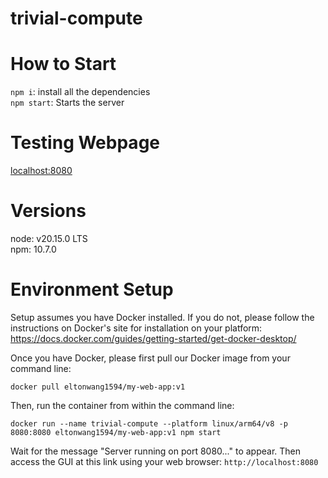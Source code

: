 # trivial-compute

# How to Start
`npm i`: install all the dependencies <br>
`npm start`: Starts the server

# Testing Webpage
[localhost:8080](localhost:8080)

# Versions 
node: v20.15.0 LTS <br>
npm: 10.7.0

# Environment Setup
Setup assumes you have Docker installed. If you do not, please follow the instructions on Docker's site for installation on your platform: https://docs.docker.com/guides/getting-started/get-docker-desktop/

Once you have Docker, please first pull our Docker image from your command line:

`docker pull eltonwang1594/my-web-app:v1`

Then, run the container from within the command line:

`docker run --name trivial-compute --platform linux/arm64/v8 -p 8080:8080 eltonwang1594/my-web-app:v1 npm start`

Wait for the message "Server running on port 8080..." to appear.
Then access the GUI at this link using your web browser:
`http://localhost:8080`

